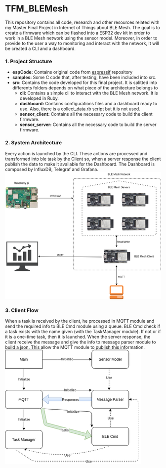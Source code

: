# TFM_BLEMesh
This repository contains all code, research and other resources related with my Master Final Project in Internet of Things about BLE Mesh. The goal is to create a firmware which can be flashed into a ESP32 dev kit in order to work in a BLE Mesh network using the sensor model. Moreover, in order to provide to the user a way to monitoring and interact with the network, It will be created a CLI and a dashboard.

### 1. Project Structure

* **espCode:** Contains original code from [espressif](https://github.com/espressif/esp-idf) repository
* **samples:** Some C code that, after testing, have been included into src.
* **src:** Contains the code developed for this final project. It is splitted into differents folders depends on what piece of the architecture belongs to
  * **cli:** Contains a simple cli to interact with the BLE Mesh network. It is developed in Ruby.
  * **dashboard:** Contains configurations files and a dashboard ready to use. Also, there is a collect_data.rb script but it is not used.
  * **sensor_client:** Contains all the necessary code to build the client firmware.
  * **sensor_server:** Contains all the necessary code to build the server firmware.

### 2. System Architecture
Every action is launched by the CLI. These actions are processed and transformed into ble task by the Client so, when a server response the client publish the data to make it available for the Dashboard. The Dashboard is composed by InfluxDB, Telegraf and Grafana.
![System Architecture](/img/BleMesh-Architecture.png)

### 3. Client Flow
When a task is received by the client, he processed in MQTT module and send the required info to BLE Cmd module using a queue. BLE Cmd check if a task exists with the name given (with the TaskManager module). If not or if it is a one-time task, then it is launched. When the server response, the client receive the message and give the info to message parser module to build a json. This allow the MQTT module to publish this information.
![Client Flow](/img/ClientBLEMesh_Flow.png)
